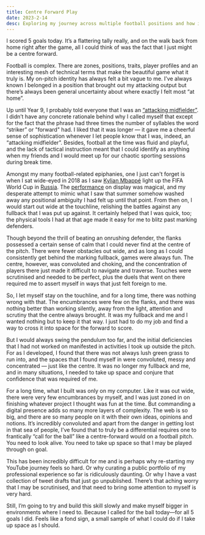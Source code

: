 ```yaml
---
title: Centre Forward Play
date: 2023-2-14
desc: Exploring my journey across multiple football positions and how it has mirrored my initial internal struggle with asserting myself.
---
```

I scored 5 goals today. It’s a flattering tally really, and on the walk back from home right after the game, all I could think of was the fact that I just might be a centre forward.

Football is complex. There are zones, positions, traits, player profiles and an interesting mesh of technical terms that make the beautiful game what it truly is. My on-pitch identity has always felt a bit vague to me. I’ve always known I belonged in a position that brought out my attacking output but there’s always been general uncertainty about where exactly I felt most “at home”.

Up until Year 9, I probably told everyone that I was an [“attacking midfielder”](https://en.wikipedia.org/wiki/Midfielder#Attacking_midfielder). I didn’t have any concrete rationale behind why I called myself that except for the fact that the phrase had three times the number of syllables the word “striker” or "forward" had. I liked that it was longer — it gave me a cheerful sense of sophistication whenever I let people know that I was, indeed, an “attacking midfielder”. Besides, football at the time was fluid and playful, and the lack of tactical instruction meant that I could identify as anything when my friends and I would meet up for our chaotic sporting sessions during break time.

Amongst my many football-related epiphanies, one I just can't forget is when I sat wide-eyed in 2018 as I saw [Kylian Mbappé](https://en.wikipedia.org/wiki/Kylian_Mbapp%C3%A9) light up the FIFA World Cup in [Russia](https://en.wikipedia.org/wiki/2018_FIFA_World_Cup). The [performance](https://www.youtube.com/watch?v=ya2IXAREZho&pp=ygUba3lsaWFuIG1iYXBwZSAyMDE4IHdvcmQgY3Vw) on display was magical, and my desperate attempt to mimic what I saw that summer somehow washed away any positional ambiguity I had felt up until that point. From then on, I would start out wide at the touchline, relishing the battles against any fullback that I was put up against. It certainly helped that I was quick, too; the physical tools I had at that age made it easy for me to blitz past marking defenders.

Though beyond the thrill of beating an onrushing defender, the flanks possessed a certain sense of calm that I could never find at the centre of the pitch. There were fewer obstacles out wide, and as long as I could consistently get behind the marking fullback, games were always fun. The centre, however, was convoluted and choking, and the concentration of players there just made it difficult to navigate and traverse. Touches were scrutinised and needed to be perfect, plus the duels that went on there required me to assert myself in ways that just felt foreign to me.

So, I let myself stay on the touchline, and for a long time, there was nothing wrong with that. The encumbrances were few on the flanks, and there was nothing better than working silently, away from the light, attention and scrutiny that the centre always brought. It was my fullback and me and I wanted nothing but to keep it that way. I just had to do my job and find a way to cross it into space for the forward to score.

But I would always swing the pendulum too far, and the initial deficiencies that I had not worked on manifested in activities I took up outside the pitch. For as I developed, I found that there was not always lush green grass to run into, and the spaces that I found myself in were convoluted, messy and concentrated — just like the centre. It was no longer my fullback and me, and in many situations, I needed to take up space and conjure that confidence that was required of me.

For a long time, what I built was only on my computer. Like it was out wide, there were very few encumbrances by myself, and I was just zoned in on finishing whatever project I thought was fun at the time. But commanding a digital presence adds so many more layers of complexity. The web is so big, and there are so many people on it with their own ideas, opinions and notions. It’s incredibly convoluted and apart from the danger in getting lost in that sea of people, I’ve found that to truly be a differential requires one to frantically “call for the ball” like a centre-forward would on a football pitch. You need to look alive. You need to take up space so that I may be played through on goal.

This has been incredibly difficult for me and is perhaps why re-starting my YouTube journey feels so hard. Or why curating a public portfolio of my professional experience so far is ridiculously daunting. Or why I have a vast collection of tweet drafts that just go unpublished. There’s that aching worry that I may be scrutinised, and that need to bring some attention to myself is very hard.

Still, I’m going to try and build this skill slowly and make myself bigger in environments where I need to. Because I called for the ball today—for all 5 goals I did. Feels like a fond sign, a small sample of what I could do if I take up space as I should.